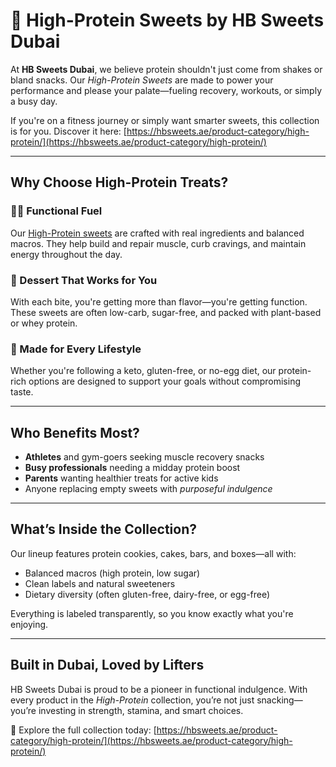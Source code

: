 # 💪 High-Protein Sweets by HB Sweets Dubai

At **HB Sweets Dubai**, we believe protein shouldn't just come from shakes or bland snacks. Our *High-Protein Sweets* are made to power your performance and please your palate—fueling recovery, workouts, or simply a busy day.

If you're on a fitness journey or simply want smarter sweets, this collection is for you. Discover it here: [https://hbsweets.ae/product-category/high-protein/](https://hbsweets.ae/product-category/high-protein/)

---

## Why Choose High-Protein Treats?

### 🏋️‍♂️ Functional Fuel  
Our [High-Protein sweets](https://hbsweets.ae/product-category/high-protein/) are crafted with real ingredients and balanced macros. They help build and repair muscle, curb cravings, and maintain energy throughout the day.

### 🍫 Dessert That Works for You  
With each bite, you're getting more than flavor—you're getting function. These sweets are often low-carb, sugar-free, and packed with plant-based or whey protein.

### 🌱 Made for Every Lifestyle  
Whether you're following a keto, gluten-free, or no-egg diet, our protein-rich options are designed to support your goals without compromising taste.

---

## Who Benefits Most?

- **Athletes** and gym-goers seeking muscle recovery snacks  
- **Busy professionals** needing a midday protein boost  
- **Parents** wanting healthier treats for active kids  
- Anyone replacing empty sweets with *purposeful indulgence*

---

## What’s Inside the Collection?

Our lineup features protein cookies, cakes, bars, and boxes—all with:
- Balanced macros (high protein, low sugar)  
- Clean labels and natural sweeteners  
- Dietary diversity (often gluten-free, dairy-free, or egg-free)

Everything is labeled transparently, so you know exactly what you're enjoying.

---

## Built in Dubai, Loved by Lifters

HB Sweets Dubai is proud to be a pioneer in functional indulgence. With every product in the *High-Protein* collection, you’re not just snacking—you’re investing in strength, stamina, and smart choices.

🛒 Explore the full collection today: [https://hbsweets.ae/product-category/high-protein/](https://hbsweets.ae/product-category/high-protein/)

